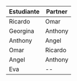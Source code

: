 | Estudiante | Partner |
|------------|---------|
| Ricardo    | Omar    |
| Georgina   | Anthony |
| Anthony    | Angel   |
| Omar       | Ricardo |
| Angel      | Anthony |
| Eva        | --      |
